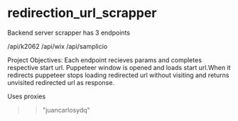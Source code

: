 # redirection_url_scrapper

Backend server scrapper has 3 endpoints

/api/k2062
/api/wix
/api/samplicio

Project Objectives:
Each endpoint recieves params and completes respective start url.
Puppeteer window is opened and loads start url.When it redirects puppeteer stops loading redirected url without visiting and returns unvisited redirected url as response.

Uses proxies

> > "juancarlosydq"

